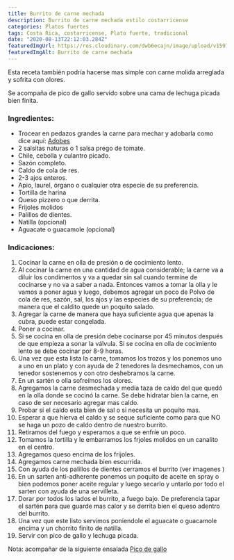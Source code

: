 ```yaml
---
title: Burrito de carne mechada
description: Burrito de carne mechada estilo costarricense
categories: Platos fuertes
tags: Costa Rica, costarricense, Plato fuerte, tradicional
date: "2020-08-13T22:12:03.284Z"
featuredImgUrl: https://res.cloudinary.com/dwb6ecajn/image/upload/v1597710790/Burrito%20de%20carne%20mechada/20200526_193913_xjb4ee.jpg
featuredImgAlt: Burrito de carne mechada
---
```

Esta receta también podría hacerse mas simple con carne molida arreglada y sofrita con olores.

Se acompaña de pico de gallo servido sobre una cama de lechuga picada bien finita.

### Ingredientes:

- Trocear en pedazos grandes la carne para mechar y adobarla como dice aquí:
[Adobes ](/Adobes/Adobes/)
- 2 salsitas naturas o 1 salsa prego de tomate.
- Chile, cebolla y culantro picado.
- Sazón completo.
- Caldo de cola de res.
- 2-3 ajos enteros.
- Apio, laurel, órgano o cualquier otra especie de su preferencia.
- Tortilla de harina
- Queso pizzero o que derrita.
- Frijoles molidos
- Palillos de dientes.
- Natilla (opcional)
- Aguacate o guacamole (opcional)

### Indicaciones:

1. Cocinar la carne en olla de presión o de cocimiento lento. 
2. Al cocinar la carne en una cantidad de agua considerable; la carne va a diluir los condimentos y va a quedar sin sal cuando termine de cocinarse y no va a saber a nada. Entonces vamos a tomar la olla y le vamos a poner agua y luego, debemos agregar un poco de Polvo de cola de res, sazón, sal, los ajos y las especies de su preferencia; de manera que el caldito quede un poquito salado.
3. Agregar la carne de manera que haya suficiente agua que apenas la cubra, puede estar congelada.
4. Poner a cocinar.
5. Si se cocina en olla de presión debe cocinarse por 45 minutos después de que empieza a sonar la válvula. Si se cocina en olla de cocimiento lento se debe cocinar por 8-9 horas.
6. Una vez que esta lista la carne, tomamos los trozos y los ponemos uno a uno en un plato y con ayuda de 2 tenedores la desmechamos, con un tenedor sostenemos y con otro deshebramos la carne.
7. En un sartén o olla sofreímos los olores. 
8. Agregamos la carne desmechada y media taza de caldo del que quedó en la olla donde se cocinó la carne. Se debe hidratar bien la carne, en caso de ser necesario agregar mas caldo.
9. Probar si el caldo esta bien de sal o si necesita un poquito mas. 
10. Esperar a que hierva el caldo y se seque suficiente como para que NO se haga un pozo de caldo dentro de nuestro burrito. 
11. Retiramos del fuego y esperamos a que se enfríe un poco.
12. Tomamos la tortilla y le embarramos los frjoles molidos en un canalito en el centro.
13. Agregamos queso encima de los frijoles.
14. Agregamos carne mechada bien escurrida.
15. Con ayuda de los palillos de dientes cerramos el burrito (ver imagenes ) 
16. En un sarten anti-adherente ponemos un poquito de aceite en spray o bien podemos poner aceite regular y luego secarlo y untarlo por todo el sarten con ayuda de una servilleta.
17. Dorar por todos los lados el burrito, a fuego bajo. De preferencia tapar el sartén para que guarde mas calor y se derrita bien el queso adentro del burrito.
18. Una vez que este listo servimos poniendole el aguacate o guacamole encima y un chorrito finito de natilla.
19. Servir con pico de gallo y lechuga picada.

Nota: acompañar de la siguiente ensalada
[Pico de gallo](https://www.notion.so/Pico-de-gallo-ee74193811664ecf9718f428a8720f6e)

